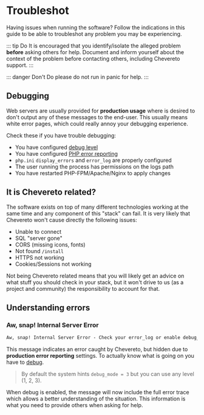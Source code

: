 # Troubleshot

Having issues when running the software? Follow the indications in this guide to be able to troubleshot any problem you may be experiencing.

::: tip Do
It is encouraged that you identify/isolate the alleged problem **before** asking others for help. Document and inform yourself about the context of the problem before contacting others, including Chevereto support.
:::

::: danger Don't
Do please do not run in panic for help.
:::

## Debugging

Web servers are usually provided for **production usage** where is desired to don't output any of these messages to the end-user. This usually means white error pages, which could really annoy your debugging experience.

Check these if you have trouble debugging:

- You have configured [debug level](./debug.md#debug-level)
- You have configured [PHP error reporting](./debug.md#php-error-reporting)
- `php.ini` `display_errors` and `error_log` are properly configured
- The user running the process has permissions on the logs path
- You have restarted PHP-FPM/Apache/Nginx to apply changes

## It is Chevereto related?

The software exists on top of many different technologies working at the same time and any component of this "stack" can fail. It is very likely that Chevereto won't cause directly the following issues:

- Unable to connect
- SQL "server gone"
- CORS (missing icons, fonts)
- Not found `/install`
- HTTPS not working
- Cookies/Sessions not working

Not being Chevereto related means that you will likely get an advice on what stuff you should check in your stack, but it won't drive to us (as a project and community) the responsibility to account for that.

## Understanding errors

### Aw, snap! Internal Server Error

```txt
Aw, snap! Internal Server Error - Check your error_log or enable debug_mode = 3
```

This message indicates an error caught by Chevereto, but hidden due to **production error reporting** settings. To actually know what is going on you have to [debug](./debug.md).

> By default the system hints `debug_mode = 3` but you can use any level (1, 2, 3).

When debug is enabled, the message will now include the full error trace which allows a better understanding of the situation. This information is what you need to provide others when asking for help.
